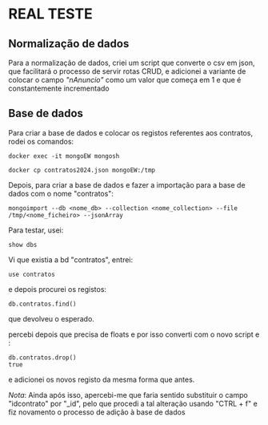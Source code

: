 # REAL TESTE

## Normalização de dados

Para a normalização de dados, criei um script que converte o csv em json, que facilitará o processo de servir rotas CRUD, e adicionei a variante de colocar o campo *"nAnuncio"* como um valor que começa em 1 e que é constantemente incrementado


## Base de dados

Para criar a base de dados e colocar os registos referentes aos contratos, rodei os comandos:

`````
docker exec -it mongoEW mongosh
`````

```
docker cp contratos2024.json mongoEW:/tmp
```

Depois, para criar a base de dados e fazer a importação para a base de dados com o nome "contratos":

````
mongoimport --db <nome_db> --collection <nome_collection> --file /tmp/<nome_ficheiro> --jsonArray
`````

Para testar, usei:

```
show dbs
````

Vi que existia a bd "contratos", entrei:

````
use contratos
````

e depois procurei os registos:

```
db.contratos.find()
````

que devolveu o esperado.


percebi depois que precisa de floats e por isso converti com o novo script e :

`````
db.contratos.drop()
true
`````

e adicionei os novos registo da mesma forma que antes.



*Nota*: Ainda após isso, apercebi-me que faria sentido substituir o campo "idcontrato" por "_id", pelo que procedi a tal alteração usando "CTRL + f" e fiz novamento o processo de adição à base de dados
